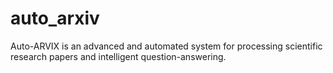 # auto_arxiv
Auto-ARVIX is an advanced and automated system for processing scientific research papers and intelligent question-answering.
